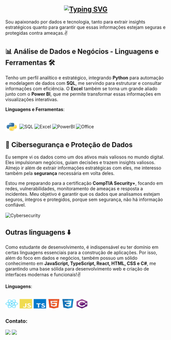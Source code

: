 <h2 align="center">
  <a href="https://git.io/typing-svg">
    <img src="https://readme-typing-svg.herokuapp.com?font=Fira+Code&weight=700&size=30&pause=1000&color=FBA611&center=true&vCenter=true&width=500&lines=Olá!%2C+me+chamo+Luis!+👋;Bem-vindo+ao+meu+GitHub!+✌" 
    alt="Typing SVG" />
  </a>
</h2>
Sou apaixonado por dados e tecnologia, tanto para extrair insights estratégicos quanto para garantir que essas informações estejam seguras e protegidas contra ameaças.✌



## 📊 Análise de Dados e Negócios - Linguagens e Ferramentas 🛠️
Tenho um perfil analítico e estratégico, integrando **Python** para automação e modelagem de dados com **SQL**, me servindo para estruturar e consultar informações com eficiência. O **Excel** também se torna um grande aliado junto com o **Power BI**, que me permite transformar essas informações em visualizações interativas. 

**Linguagens e Ferramentas**:

<div style="display: inline_block"><br>
<img align="center" alt="Rafa-Python" height="30" width="40" src="https://raw.githubusercontent.com/devicons/devicon/master/icons/python/python-original.svg">
<img align="center" alt="SQL" height="30" width="40" src="https://www.svgrepo.com/show/255832/sql.svg">
<img align="center" alt="Excel" height="30" width="40" src="https://upload.wikimedia.org/wikipedia/commons/thumb/3/34/Microsoft_Office_Excel_%282019–present%29.svg/2203px-Microsoft_Office_Excel_%282019–present%29.svg.png">
<img align="center" alt="PowerBI" height="30" width="40" src="https://upload.wikimedia.org/wikipedia/commons/thumb/c/cf/New_Power_BI_Logo.svg/600px-New_Power_BI_Logo.svg.png">
<img align="center" alt="Office" height="30" width="40" src="https://upload.wikimedia.org/wikipedia/commons/thumb/0/0c/Microsoft_Office_logo_%282013–2019%29.svg/648px-Microsoft_Office_logo_%282013–2019%29.svg.png">
</div>



## 🔐 Cibersegurança e Proteção de Dados  

Eu sempre vi os dados como um dos ativos mais valiosos no mundo digital. Eles impulsionam negócios, guiam decisões e trazem insights valiosos. Almejo ir além de extrair informações estratégicas com eles, me interesso também pela **segurança** necessária em volta deles.

Estou me preparando para a certificação **CompTIA Security+**, focando em redes, vulnerabilidades, monitoramento de ameaças e resposta a incidentes. Meu objetivo é garantir que os dados que analisamos estejam seguros, íntegros e protegidos, porque sem segurança, não há informação confiável.

<img align="center" alt="Cybersecurity" height="50" width="50" src="https://cdn.prod.website-files.com/63eef1be981a383fb127661f/6470af4055598689d5eb6403_Frame%2096262.png">


## Outras linguagens ⬇️

Como estudante de desenvolvimento, é indispensável eu ter domínio em certas linguagens essenciais para a construção de aplicações. Por isso, além do foco em dados e negócios, também possuo um sólido conhecimento em **JavaScript, TypeScript, React, HTML, CSS e C#**, me garantindo uma base sólida para desenvolvimento web e criação de interfaces modernas e funcionais!✌

**Linguagens**:

<div style="display: inline_block"><br>
  <img align="center" alt="Rafa-React" height="30" width="40" src="https://raw.githubusercontent.com/devicons/devicon/master/icons/react/react-original.svg">
  <img align="center" alt="Rafa-Js" height="30" width="40" src="https://raw.githubusercontent.com/devicons/devicon/master/icons/javascript/javascript-plain.svg">
  <img align="center" alt="Rafa-Ts" height="30" width="40" src="https://raw.githubusercontent.com/devicons/devicon/master/icons/typescript/typescript-plain.svg">
  <img align="center" alt="Rafa-HTML" height="30" width="40" src="https://raw.githubusercontent.com/devicons/devicon/master/icons/html5/html5-original.svg">
  <img align="center" alt="Rafa-CSS" height="30" width="40" src="https://raw.githubusercontent.com/devicons/devicon/master/icons/css3/css3-original.svg">
  <img align="center" alt="Rafa-Csharp" height="30" width="40" src="https://raw.githubusercontent.com/devicons/devicon/master/icons/csharp/csharp-original.svg">
</div>
  
  ##
  ### Contato:

<div>  
  <a href="https://www.linkedin.com/in/luis-duarte-560993291/" target="_blank"><img src="https://img.shields.io/badge/-LinkedIn-%230077B5?style=for-the-badge&logo=linkedin&logoColor=white" target="_blank"></a> 
  <a href = "mailto:luiscmduarte077@gmail.com"><img src="https://img.shields.io/badge/-Gmail-%23333?style=for-the-badge&logo=gmail&logoColor=white" target="_blank"></a
  
</div>

<!--






  <a href="https://www.instagram.com/luis.duarte0/" target="_blank"><img src="https://img.shields.io/badge/-Instagram-%23E4405F?style=for-the-badge&logo=instagram&logoColor=white" target="_blank"></a>
-->








<!--
**LuisDuarte0/LuisDuarte0** is a ✨ _special_ ✨ repository because its `README.md` (this file) appears on your GitHub profile.

Here are some ideas to get you started:

- 🔭 I’m currently working on ...
- 🌱 I’m currently learning ...
- 👯 I’m looking to collaborate on ...
- 🤔 I’m looking for help with ...
- 💬 Ask me about ...
- 📫 How to reach me: ...
- 😄 Pronouns: ...
- ⚡ Fun fact: ...
-->
